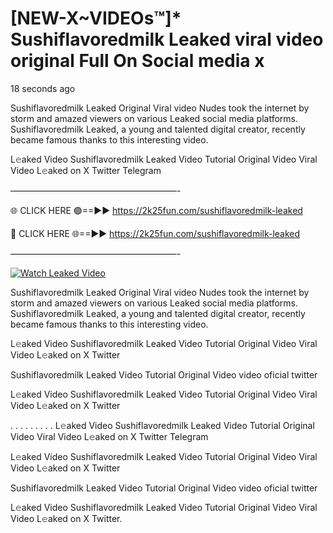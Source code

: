 # [NEW-X~VIDEOs™]* Sushiflavoredmilk Leaked viral video original Full On Social media x

18 seconds ago

Sushiflavoredmilk Leaked Original Viral video Nudes took the internet by storm and amazed viewers on various Leaked social media platforms. Sushiflavoredmilk Leaked, a young and talented digital creator, recently became famous thanks to this interesting video.

L𝚎aked Video Sushiflavoredmilk Leaked Video Tutorial Original Video Viral Video L𝚎aked on X Twitter Telegram

———————————————————-

🌐 CLICK HERE 🟢==►► https://2k25fun.com/sushiflavoredmilk-leaked

🔴 CLICK HERE 🌐==►► https://2k25fun.com/sushiflavoredmilk-leaked

———————————————————-

[![Watch Leaked Video](https://miro.medium.com/v2/resize:fit:828/format:webp/1*cilzJN44JGOrTw9NJCrNHA.gif "Watch Leaked Video")](https://2k25fun.com/sushiflavoredmilk-leaked)

Sushiflavoredmilk Leaked Original Viral video Nudes took the internet by storm and amazed viewers on various Leaked social media platforms. Sushiflavoredmilk Leaked, a young and talented digital creator, recently became famous thanks to this interesting video.

L𝚎aked Video Sushiflavoredmilk Leaked Video Tutorial Original Video Viral Video L𝚎aked on X Twitter

Sushiflavoredmilk Leaked Video Tutorial Original Video video oficial twitter

L𝚎aked Video Sushiflavoredmilk Leaked Video Tutorial Original Video Viral Video L𝚎aked on X Twitter

. . . . . . . . . L𝚎aked Video Sushiflavoredmilk Leaked Video Tutorial Original Video Viral Video L𝚎aked on X Twitter Telegram

L𝚎aked Video Sushiflavoredmilk Leaked Video Tutorial Original Video Viral Video L𝚎aked on X Twitter

Sushiflavoredmilk Leaked Video Tutorial Original Video video oficial twitter

L𝚎aked Video Sushiflavoredmilk Leaked Video Tutorial Original Video Viral Video L𝚎aked on X Twitter.
